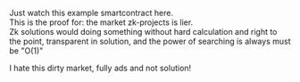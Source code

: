 Just watch this example smartcontract here.\
This is the proof for: the market zk-projects is lier.\
Zk solutions would doing something without hard calculation and right to the point, 
transparent in solution, and the power of searching is always must be "O(1)"

I hate this dirty market, fully ads and not solution!
